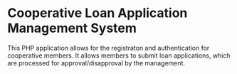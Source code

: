 # Cooperative Loan Application Management System

This PHP application allows for the registraton and authentication for cooperative members. It allows members to submit loan applications, which are processed for approval/disapproval by the management.
